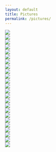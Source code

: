 ```yaml
---
layout: default
title: Pictures
permalink: /pictures/
---
```

<div class='container'>
  <div class='row'>
    <div class='col span-3-t'>
      <img src='{{ site.url }}/assets/across_lake_villa.jpg'>
    </div>
    <div class='col span-3-t'>
      <img src='{{ site.url }}/assets/april_snow.jpg'>
    </div>
    <div class='col span-3-t'>
      <img src='{{ site.url }}/assets/bishop_benjamin.jpg'>
    </div>
    <div class='col span-3-t'>
      <img src='{{ site.url }}/assets/bread_oven.jpg'>
    </div>
  </div>
  <div class='row'>
    <div class='col span-3-t'>
      <img src='{{ site.url }}/assets/cabin_view.jpg'>
    </div>
    <div class='col span-3-t'>
      <img src='{{ site.url }}/assets/cross.jpg'>
    </div>
    <div class='col span-3-t'>
      <img src='{{ site.url }}/assets/dacha.jpg'>
    </div>
    <div class='col span-3-t'>
      <img src='{{ site.url }}/assets/entry_spring.jpg'>
    </div>
  </div>
  <div class='row'>
    <div class='col span-3-t'>
      <img src='{{ site.url }}/assets/from_enterance.jpg'>
    </div>
    <div class='col span-3-t'>
      <img src='{{ site.url }}/assets/monestary_view.jpg'>
    </div>
    <div class='col span-3-t'>
      <img src='{{ site.url }}/assets/old_yellowstone_trail.jpg'>
    </div>
    <div class='col span-3-t'>
      <img src='{{ site.url }}/assets/portico_view.jpg'>
    </div>
  </div>
  <div class='row'>
    <div class='col span-3-t'>
      <img src='{{ site.url }}/assets/rainbow.jpg'>
    </div>
    <div class='col span-3-t'>
      <img src='{{ site.url }}/assets/sculler.jpg'>
    </div>
    <div class='col span-3-t'>
      <img src='{{ site.url }}/assets/service.jpg'>
    </div>
    <div class='col span-3-t'>
      <img src='{{ site.url }}/assets/shrine.jpg'>
    </div>
  </div>
  <div class='row'>
    <div class='col span-3-t'>
      <img src='{{ site.url }}/assets/sunset.jpg'>
    </div>
    <div class='col span-3-t'>
      <img src='{{ site.url }}/assets/top_of_property.jpg'>
    </div>
    <div class='col span-3-t'>
      <img src='{{ site.url }}/assets/villa_back.jpg'>
    </div>
    <div class='col span-3-t'>
      <img src='{{ site.url }}/assets/villa_from_lake.jpg'>
    </div>
  </div>
  <div class='row'>
    <div class='col span-3-t'>
      <img src='{{ site.url }}/assets/winter_creek.jpg'>
    </div>
    <div class='col span-3-t'>
      <img src='{{ site.url }}/assets/winter_from_villa.jpg'>
    </div>
    <div class='col span-3-t'>
      <img src='{{ site.url }}/assets/winter_rocks.jpg'>
    </div>
    <div class='col span-3-t'>
      <img src='{{ site.url }}/assets/winter_sunset.jpg'>
    </div>
  </div>
</div>
